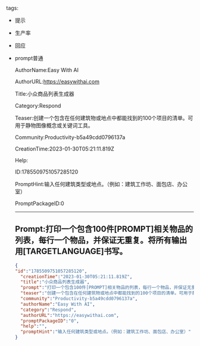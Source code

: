   tags: 
- 提示
- 生产率
- 回应
- prompt普通

  AuthorName:Easy With AI

  AuthorURL:https://easywithai.com

  Title:小众商品列表生成器

  Category:Respond

  Teaser:创建一个包含在任何建筑物或地点中都能找到的100个项目的清单。可用于静物图像概念或关键词工具。

  Community:Productivity-b5a49cdd0796137a

  CreationTime:2023-01-30T05:21:11.819Z

  Help:

  ID:1785509751057285120

  PromptHint:输入任何建筑类型或地点。（例如：建筑工作坊、面包店、办公室）

  PromptPackageID:0

  ---

  ## Prompt:打印一个包含100件[PROMPT]相关物品的列表，每行一个物品，并保证无重复。将所有输出用[TARGETLANGUAGE]书写。

  ```json
  {
  "id":"1785509751057285120",
    "creationTime":"2023-01-30T05:21:11.819Z",
    "title":"小众商品列表生成器",
    "prompt":"打印一个包含100件[PROMPT]相关物品的列表，每行一个物品，并保证无重复。将所有输出用[TARGETLANGUAGE]书写。",
    "teaser":"创建一个包含在任何建筑物或地点中都能找到的100个项目的清单。可用于静物图像概念或关键词工具。",
    "community":"Productivity-b5a49cdd0796137a",
    "authorName":"Easy With AI",
    "category":"Respond",
    "authorURL":"https://easywithai.com",
    "promptPackageID":"0",
    "help":"",
    "promptHint":"输入任何建筑类型或地点。（例如：建筑工作坊、面包店、办公室）"
  }
  ```
